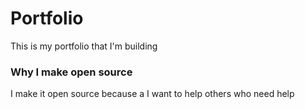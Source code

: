 #   Portfolio

This is my portfolio that I'm building

### Why I make open source
    
I make it open source because a I want to help others 
who need help


